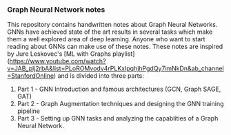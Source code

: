 ### Graph Neural Network notes
This repository contains handwritten notes about Graph Neural Networks. GNNs have achieved state of the art results in several tasks which make them a well explored area of deep learning. Anyone who want to start reading about GNNs can make use of these notes.
These notes are inspired by Jure Leskovec's [ML with Graphs playlist] (https://www.youtube.com/watch?v=JAB_plj2rbA&list=PLoROMvodv4rPLKxIpqhjhPgdQy7imNkDn&ab_channel=StanfordOnline) and is divided into three parts:
  1. Part 1 - GNN Introduction and famous architectures (GCN, Graph SAGE, GAT)
  2. Part 2 - Graph Augmentation techniques and designing the GNN training pipeline
  3. Part 3 - Setting up GNN tasks and analyzing the capablities of a Graph Neural Network.
